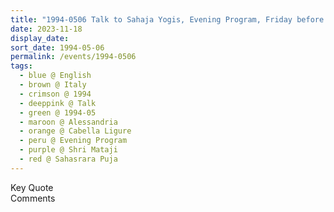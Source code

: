 ```yaml
---
title: "1994-0506 Talk to Sahaja Yogis, Evening Program, Friday before Sahasrāra Pūjā, Tent, Cabella Ligure, Alessandria, Italy"
date: 2023-11-18
display_date: 
sort_date: 1994-05-06
permalink: /events/1994-0506
tags:
  - blue @ English
  - brown @ Italy
  - crimson @ 1994
  - deeppink @ Talk
  - green @ 1994-05
  - maroon @ Alessandria
  - orange @ Cabella Ligure
  - peru @ Evening Program
  - purple @ Shri Mataji
  - red @ Sahasrara Puja
---
```


<wave-list>
  <list-title color="green" width="75">Key Quote</list-title>
  <list-item color="BlanchedAlmond"  width="200"></list-item>
  <list-item color="Lavender"></list-item>
  <list-item color="BlanchedAlmond"></list-item>
</wave-list>

<br>

<wave-list>
  <list-title color="green" width="75">Comments</list-title>
  <list-item color="BlanchedAlmond"  width="200"></list-item>
  <list-item color="Lavender"></list-item>
  <list-item color="BlanchedAlmond"></list-item>
</wave-list>